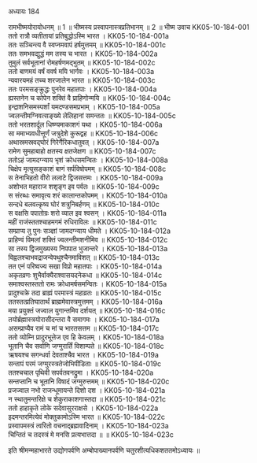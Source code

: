 अध्यायः 184

रामभीष्मयोरायोधनम् ॥ 1 ॥ भीष्मस्य प्रस्वापनास्त्रप्रतिभानम् ॥ 2 ॥
भीष्म उवाच 	KK05-10-184-001  
ततो रात्रौ व्यतीतायां प्रतिबुद्धोऽस्मि भारत ।	KK05-10-184-001a  
ततः सञ्चिन्त्य वै स्वप्नमवापं हर्षमुत्तमम् ॥	KK05-10-184-001c  
ततः समभवद्युद्धं मम तस्य च भारत ।	KK05-10-184-002a  
तुमुलं सर्वभूतानां रोमहर्षणमद्भुतम् ॥	KK05-10-184-002c  
ततो बाणमयं वर्षं ववर्ष मयि भार्गवः ।	KK05-10-184-003a  
न्यवारयमहं तच्च शरजालेन भारत ॥	KK05-10-184-003c  
ततः परमसङ्क्रुद्धः पुनरेव महातपाः ।	KK05-10-184-004a  
ह्यस्तनेन च कोपेन शक्तिं वै प्राहिणोन्मयि ॥	KK05-10-184-004c  
इन्द्राशनिसमस्पर्शां यमदण्डसमप्रभाम् ।	KK05-10-184-005a  
ज्वलन्तीमग्निवत्सङ्ख्ये लेलिहानां समन्ततः ॥	KK05-10-184-005c  
ततो भरतशार्दूल धिष्ण्यमाकाशगं यथा ।	KK05-10-184-006a  
सा ममाभ्यवधीत्तूर्णं जत्रुदेशे कुरूद्वह ॥	KK05-10-184-006c  
अथास्रमस्रवद्घोरं गिरेर्गैरिकधातुवत् ।	KK05-10-184-007a  
रामेण सुमहाबाहो क्षतस्य क्षतजेक्षण ॥	KK05-10-184-007c  
ततोऽहं जामदग्न्याय भृशं क्रोधसमन्वितः ।	KK05-10-184-008a  
चिक्षेप मृत्युसङ्काशं बाणं सर्पविषोपमम् ॥	KK05-10-184-008c  
स तेनाभिहतो वीरो ललाटे द्विजसत्तमः ।	KK05-10-184-009a  
अशोभत महाराज शशृङ्ग इव पर्वतः ॥	KK05-10-184-009c  
स संरब्धः समावृत्य शरं कालान्तकोपमम् ।	KK05-10-184-010a  
सन्दधे बलवत्कृष्य घोरं शत्रुनिबर्हणम् ॥	KK05-10-184-010c  
स वक्षसि पपातोग्रः शरो व्याल इव श्वसन् ।	KK05-10-184-011a  
महीं राजंस्ततश्चाहमगमं रुधिराविलः ॥	KK05-10-184-011c  
सम्प्राप्य तु पुनः सञ्ज्ञां जामदग्न्याय धीमते ।	KK05-10-184-012a  
प्राहिण्वं विमलां शक्तिं ज्वलन्तीमशनीमिव ॥	KK05-10-184-012c  
सा तस्य द्विजमुख्यस्य निपपात भुजान्तरे ।	KK05-10-184-013a  
विह्वलश्चाभवद्राजन्वेपथुश्चैनमाविशत् ॥	KK05-10-184-013c  
तत एनं परिष्वज्य सखा विप्रो महातपाः ।	KK05-10-184-014a  
अकृतव्रणः शुभैर्वाक्यैराश्वासयदनेकधा ॥	KK05-10-184-014c  
समाश्वस्तस्ततो रामः क्रोधामर्षसमन्वितः ।	KK05-10-184-015a  
प्रादुश्चक्रे तदा ब्राह्मं परमास्त्रं महाव्रतः ॥	KK05-10-184-015c  
ततस्तत्प्रतिघातार्थं ब्राह्ममेवास्त्रमुत्तमम् ।	KK05-10-184-016a  
मया प्रयुक्तं जज्वाल युगान्तमिव दर्शयत् ॥	KK05-10-184-016c  
तयोर्ब्रह्मास्त्रयोरासीदन्तरा वै समागमः ।	KK05-10-184-017a  
असम्प्राप्यैव रामं च मां च भारतसत्तम ॥	KK05-10-184-017c  
ततो व्योम्नि प्रादुरभूत्तेज एव हि केवलम् ।	KK05-10-184-018a  
भूतानि चैव सर्वाणि जग्मुरार्तिं विशाम्पते ॥	KK05-10-184-018c  
ऋषयश्च सगन्धर्वा देवताश्चैव भारत ।	KK05-10-184-019a  
सन्तापं परमं जग्मुरस्त्रतेजोभिपीडिताः ॥	KK05-10-184-019c  
ततश्चचाल पृथिवी सपर्वतवनद्रुमा ।	KK05-10-184-020a  
सन्तप्तानि च भूतानि विषादं जग्मुरुत्तमम् ॥	KK05-10-184-020c  
प्रजज्वाल नभो राजन्धूमायन्ते दिशो दश ।	KK05-10-184-021a  
न स्थातुमन्तरिक्षे च शेकुराकाशगास्तदा ॥	KK05-10-184-021c  
ततो हाहाकृते लोके सदेवासुरराक्षसे ।	KK05-10-184-022a  
इदमन्तरमित्येवं मोक्तुकामोऽस्मि भारत ॥	KK05-10-184-022c  
प्रस्वापमस्त्रं त्वरितो वचनाद्ब्रह्मवादिनाम् ।	KK05-10-184-023a  
चिन्तितं च तदस्त्रं मे मनसि प्रत्यभात्तदा ॥ ॥	KK05-10-184-023c  

इति श्रीमन्महाभारते उद्योगपर्वणि अम्बोपाख्यानपर्वणि चतुरशीत्यधिकशततमोऽध्यायः ॥
